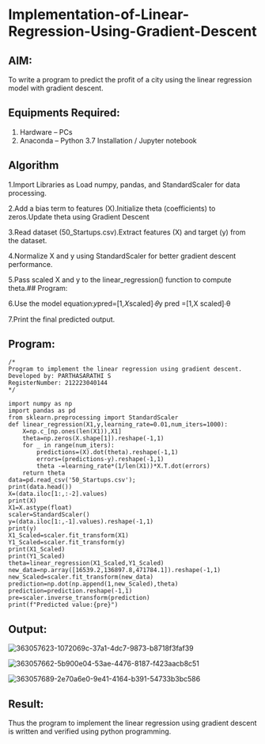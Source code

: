 # Implementation-of-Linear-Regression-Using-Gradient-Descent

## AIM:
To write a program to predict the profit of a city using the linear regression model with gradient descent.

## Equipments Required:
1. Hardware – PCs
2. Anaconda – Python 3.7 Installation / Jupyter notebook

## Algorithm
1.Import Libraries as Load numpy, pandas, and StandardScaler for data processing.

2.Add a bias term to features (X).Initialize theta (coefficients) to zeros.Update theta using Gradient Descent

3.Read dataset (50_Startups.csv).Extract features (X) and target (y) from the dataset.

4.Normalize X and y using StandardScaler for better gradient descent performance.

5.Pass scaled X and y to the linear_regression() function to compute theta.## Program:

6.Use the model equation:𝑦pred=[1,𝑋scaled]⋅𝜃y pred​ =[1,X scaled​ ]⋅θ

7.Print the final predicted output.

## Program:
```
/*
Program to implement the linear regression using gradient descent.
Developed by: PARTHASARATHI S
RegisterNumber: 212223040144
*/
```
```
import numpy as np
import pandas as pd
from sklearn.preprocessing import StandardScaler
def linear_regression(X1,y,learning_rate=0.01,num_iters=1000):
    X=np.c_[np.ones(len(X1)),X1]
    theta=np.zeros(X.shape[1]).reshape(-1,1)
    for _ in range(num_iters):
        predictions=(X).dot(theta).reshape(-1,1)
        errors=(predictions-y).reshape(-1,1)
        theta -=learning_rate*(1/len(X1))*X.T.dot(errors)
    return theta
data=pd.read_csv('50_Startups.csv');
print(data.head())
X=(data.iloc[1:,:-2].values)
print(X)
X1=X.astype(float)
scaler=StandardScaler()
y=(data.iloc[1:,-1].values).reshape(-1,1)
print(y)
X1_Scaled=scaler.fit_transform(X1)
Y1_Scaled=scaler.fit_transform(y)
print(X1_Scaled)
print(Y1_Scaled)
theta=linear_regression(X1_Scaled,Y1_Scaled)
new_data=np.array([16539.2,136897.8,471784.1]).reshape(-1,1)
new_Scaled=scaler.fit_transform(new_data)
prediction=np.dot(np.append(1,new_Scaled),theta)
prediction=prediction.reshape(-1,1)
pre=scaler.inverse_transform(prediction)
print(f"Predicted value:{pre}")
```
## Output:
![363057623-1072069c-37a1-4dc7-9873-b8718f3faf39](https://github.com/user-attachments/assets/35b2a44d-6985-4836-a2f2-000ff793b476)

![363057662-5b900e04-53ae-4476-8187-f423aacb8c51](https://github.com/user-attachments/assets/42b28459-1a8a-4a3e-876a-80050c38f1ac)

![363057689-2e70a6e0-9e41-4164-b391-54733b3bc586](https://github.com/user-attachments/assets/7bca11b9-a272-4d34-a5dc-6474313ee87d)

## Result:
Thus the program to implement the linear regression using gradient descent is written and verified using python programming.
